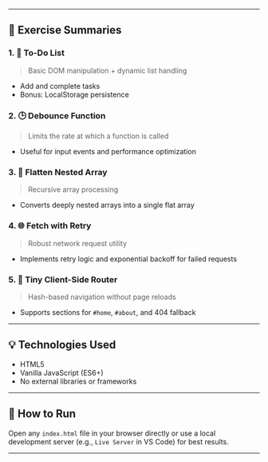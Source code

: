 
---

## 🔹 Exercise Summaries

### 1. 📝 To-Do List  
> Basic DOM manipulation + dynamic list handling  
- Add and complete tasks  
- Bonus: LocalStorage persistence

### 2. 🕒 Debounce Function  
> Limits the rate at which a function is called  
- Useful for input events and performance optimization

### 3. 🔄 Flatten Nested Array  
> Recursive array processing  
- Converts deeply nested arrays into a single flat array

### 4. 🌐 Fetch with Retry  
> Robust network request utility  
- Implements retry logic and exponential backoff for failed requests

### 5. 🚦 Tiny Client-Side Router  
> Hash-based navigation without page reloads  
- Supports sections for `#home`, `#about`, and 404 fallback

---

## 💡 Technologies Used

- HTML5
- Vanilla JavaScript (ES6+)
- No external libraries or frameworks

---

## 📌 How to Run

Open any `index.html` file in your browser directly or use a local development server (e.g., `Live Server` in VS Code) for best results.

---

